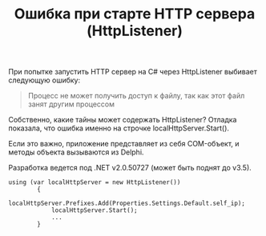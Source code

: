 ﻿---
title: "Ошибка при старте HTTP сервера (HttpListener)"
se.owner.user_id: 321524
se.owner.display_name: "Саня"
se.owner.link: "https://ru.stackoverflow.com/users/321524/%d0%a1%d0%b0%d0%bd%d1%8f"
se.link: "https://ru.stackoverflow.com/questions/924922/%d0%9e%d1%88%d0%b8%d0%b1%d0%ba%d0%b0-%d0%bf%d1%80%d0%b8-%d1%81%d1%82%d0%b0%d1%80%d1%82%d0%b5-http-%d1%81%d0%b5%d1%80%d0%b2%d0%b5%d1%80%d0%b0-httplistener"
se.question_id: 924922
se.post_type: question
se.score: 2
---
<p>При попытке запустить HTTP сервер на C# через HttpListener выбивает следующую ошибку:</p>

<blockquote>
  <p>Процесс не может получить доступ к файлу, так как этот файл занят другим процессом</p>
</blockquote>

<p>Собственно, какие тайны может содержать HttpListener? Отладка показала, что ошибка именно на строчке localHttpServer.Start().</p>

<p>Если это важно, приложение представляет из себя COM-объект, и методы объекта вызываются из Delphi.</p>

<p>Разработка ведется под .NET v2.0.50727 (может быть поднят до v3.5). </p>

<pre><code>using (var localHttpServer = new HttpListener())
        {
            localHttpServer.Prefixes.Add(Properties.Settings.Default.self_ip);
            localHttpServer.Start();
            ...
        }
</code></pre>
